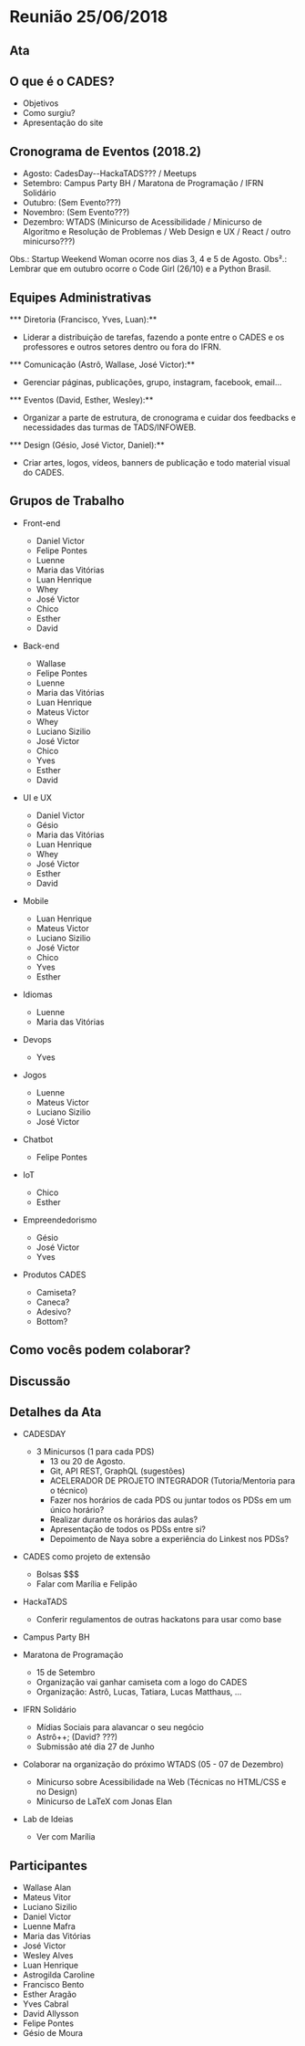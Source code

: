 # Reunião 25/06/2018

## Ata

## O que é o CADES?
  * Objetivos
  * Como surgiu?
  * Apresentação do site

## Cronograma de Eventos (2018.2)
  * Agosto: CadesDay--HackaTADS??? / Meetups
  * Setembro: Campus Party BH / Maratona de Programação / IFRN Solidário
  * Outubro: (Sem Evento???)
  * Novembro: (Sem Evento???)
  * Dezembro: WTADS (Minicurso de Acessibilidade / Minicurso de Algoritmo e Resolução de Problemas / Web Design e UX / React / outro minicurso???)

  Obs.:  Startup Weekend Woman ocorre nos dias 3, 4 e 5 de Agosto.
  Obs².: Lembrar que em outubro ocorre o Code Girl (26/10) e a Python Brasil.

## Equipes Administrativas

*** Diretoria (Francisco, Yves, Luan):**
  * Liderar a distribuição de tarefas, fazendo a ponte entre o CADES e os professores e outros setores dentro ou fora do IFRN.

*** Comunicação (Astrô, Wallase, José Victor):**
  * Gerenciar páginas, publicações, grupo, instagram, facebook, email...

*** Eventos (David, Esther, Wesley):**
  * Organizar a parte de estrutura, de cronograma e cuidar dos feedbacks e necessidades das turmas de TADS/INFOWEB.

*** Design (Gésio, José Victor, Daniel):**
  * Criar artes, logos, vídeos, banners de publicação e todo material visual do CADES.

## Grupos de Trabalho

  * Front-end
    * Daniel Victor
    * Felipe Pontes
    * Luenne
    * Maria das Vitórias
    * Luan Henrique
    * Whey
    * José Victor
    * Chico
    * Esther
    * David

  * Back-end
    * Wallase
    * Felipe Pontes
    * Luenne
    * Maria das Vitórias
    * Luan Henrique
    * Mateus Victor
    * Whey
    * Luciano Sizilio
    * José Victor
    * Chico
    * Yves
    * Esther
    * David

  * UI e UX
    * Daniel Victor
    * Gésio
    * Maria das Vitórias
    * Luan Henrique
    * Whey
    * José Victor
    * Esther
    * David

  * Mobile
    * Luan Henrique
    * Mateus Victor
    * Luciano Sizilio
    * José Victor
    * Chico
    * Yves
    * Esther

  * Idiomas
    * Luenne
    * Maria das Vitórias

  * Devops
    * Yves

  * Jogos
    * Luenne
    * Mateus Victor
    * Luciano Sizilio
    * José Victor

  * Chatbot
    * Felipe Pontes

  * IoT
    * Chico
    * Esther

  * Empreendedorismo
    * Gésio
    * José Victor
    * Yves

* Produtos CADES
  * Camiseta?
  * Caneca?
  * Adesivo?
  * Bottom?

## Como vocês podem colaborar?

## Discussão

## Detalhes da Ata

* CADESDAY
  * 3 Minicursos (1 para cada PDS)
    * 13 ou 20 de Agosto.
    * Git, API REST, GraphQL (sugestões)
    * ACELERADOR DE PROJETO INTEGRADOR (Tutoria/Mentoria para o técnico)
    * Fazer nos horários de cada PDS ou juntar todos os PDSs em um único horário?
    * Realizar durante os horários das aulas?
    * Apresentação de todos os PDSs entre si?
    * Depoimento de Naya sobre a experiência do Linkest nos PDSs?

* CADES como projeto de extensão
  * Bolsas $$$
  * Falar com Marília e Felipão

* HackaTADS
  * Conferir regulamentos de outras hackatons para usar como base

* Campus Party BH

* Maratona de Programação
  * 15 de Setembro
  * Organização vai ganhar camiseta com a logo do CADES
  * Organização: Astrô, Lucas, Tatiara, Lucas Matthaus, ...

* IFRN Solidário
  * Mídias Sociais para alavancar o seu negócio
  * Astrô++; (David? ???)
  * Submissão até dia 27 de Junho

* Colaborar na organização do próximo WTADS (05 - 07 de Dezembro)
  * Minicurso sobre Acessibilidade na Web (Técnicas no HTML/CSS e no Design)
  * Minicurso de LaTeX com Jonas Elan

* Lab de Ideias
  * Ver com Marília

## Participantes

- Wallase Alan
- Mateus Vitor
- Luciano Sizilio
- Daniel Victor
- Luenne Mafra
- Maria das Vitórias
- José Victor
- Wesley Alves
- Luan Henrique
- Astrogilda Caroline
- Francisco Bento
- Esther Aragão
- Yves Cabral
- David Allysson
- Felipe Pontes
- Gésio de Moura
